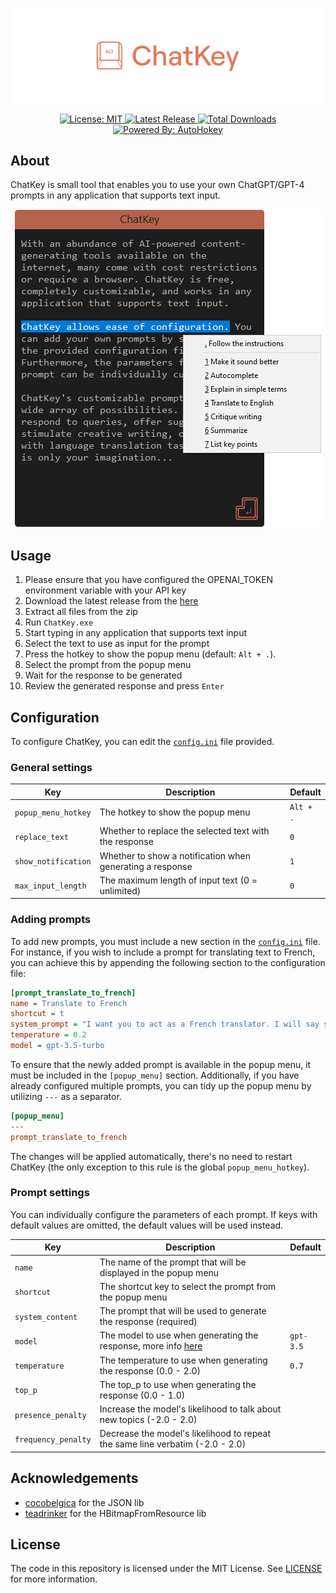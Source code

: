 <p align="center"><img src="assets/logo.png"  alt="ChatKey Logo"></p>

<p align="center">
  <a href="https://opensource.org/licenses/MIT">
    <img src="https://img.shields.io/badge/license-MIT-green.svg" alt="License: MIT">
  </a>
  <a href="https://github.com/overflowy/chat-key/releases/latest">
    <img src="https://img.shields.io/github/v/release/overflowy/chat-key?logo=github" alt="Latest Release">
  </a>
  <a href="https://github.com/overflowy/chat-key/releases/latest">
    <img src="https://img.shields.io/github/downloads/overflowy/chat-key/total.svg?logo=github" alt="Total Downloads">
  </a>
  <a href="https://www.autohotkey.com">
    <img src="https://img.shields.io/badge/powered_by-AutoHotkey-orange?logo=AutoHotkey" alt="Powered By: AutoHokey">
  </a>
</p>

## About

ChatKey is small tool that enables you to use your own ChatGPT/GPT-4 prompts in any application that supports text input.

<p align="center">
  <a href="https://github.com/overflowy/chat-key/releases/latest">
    <img src="assets/screenshot.png" alt="Screenshot">
  </a>
</p>

## Usage

1. Please ensure that you have configured the OPENAI_TOKEN environment variable with your API key
2. Download the latest release from the [here](https://github.com/overflowy/chat-key/releases/latest)
3. Extract all files from the zip
4. Run `ChatKey.exe`
5. Start typing in any application that supports text input
6. Select the text to use as input for the prompt
7. Press the hotkey to show the popup menu (default: `Alt + .`).
8. Select the prompt from the popup menu
9. Wait for the response to be generated
10. Review the generated response and press `Enter`

## Configuration

To configure ChatKey, you can edit the [`config.ini`](config.ini) file provided.

### General settings

| Key                 | Description                                               | Default   |
| ------------------- | --------------------------------------------------------- | --------- |
| `popup_menu_hotkey` | The hotkey to show the popup menu                         | `Alt + .` |
| `replace_text`      | Whether to replace the selected text with the response    | `0`       |
| `show_notification` | Whether to show a notification when generating a response | `1`       |
| `max_input_length`  | The maximum length of input text (0 = unlimited)          | `0`       |

### Adding prompts

To add new prompts, you must include a new section in the [`config.ini`](config.ini) file. For instance, if you wish to include a prompt for translating text to French, you can achieve this by appending the following section to the configuration file:

```ini
[prompt_translate_to_french]
name = Translate to French
shortcut = t
system_prompt = "I want you to act as a French translator. I will say something in any language and you will translate it to French. The first thing I want you to translate is:"
temperature = 0.2
model = gpt-3.5-turbo
```

To ensure that the newly added prompt is available in the popup menu, it must be included in the `[popup_menu]` section. Additionally, if you have already configured multiple prompts, you can tidy up the popup menu by utilizing `---` as a separator.

```ini
[popup_menu]
---
prompt_translate_to_french
```

The changes will be applied automatically, there's no need to restart ChatKey (the only exception to this rule is the global `popup_menu_hotkey`).

### Prompt settings

You can individually configure the parameters of each prompt. If keys with default values are omitted, the default values will be used instead.

| Key                 | Description                                                                                              | Default   |
| ------------------- | -------------------------------------------------------------------------------------------------------- | --------- |
| `name`              | The name of the prompt that will be displayed in the popup menu                                          |           |
| `shortcut`          | The shortcut key to select the prompt from the popup menu                                                |           |
| `system_content`    | The prompt that will be used to generate the response (required)                                         |           |
| `model`             | The model to use when generating the response, more info [here](https://platform.openai.com/docs/models) | `gpt-3.5` |
| `temperature`       | The temperature to use when generating the response (0.0 - 2.0)                                          | `0.7`     |
| `top_p`             | The top_p to use when generating the response (0.0 - 1.0)                                                |           |
| `presence_penalty`  | Increase the model's likelihood to talk about new topics (-2.0 - 2.0)                                    |           |
| `frequency_penalty` | Decrease the model's likelihood to repeat the same line verbatim (-2.0 - 2.0)                            |           |

## Acknowledgements

- [cocobelgica](https://github.com/cocobelgica) for the JSON lib
- [teadrinker](https://www.autohotkey.com/boards/viewtopic.php?t=113529) for the HBitmapFromResource lib

## License

The code in this repository is licensed under the MIT License. See [LICENSE](LICENSE) for more information.
